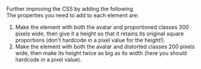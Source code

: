 Further improving the CSS by adding the following  
The properties you need to add to each element are:

1. Make the element with both the avatar and proportioned classes 300 pixels wide, then give it a height so that it retains its original square proportions (don't hardcode in a pixel value for the height!).
2. Make the element with both the avatar and distorted classes 200 pixels wide, then make its height twice as big as its width (here you should hardcode in a pixel value).